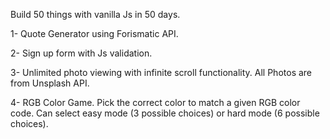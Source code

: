 Build 50 things with vanilla Js in 50 days.

1- Quote Generator using Forismatic API.

2- Sign up form with Js validation.

3- Unlimited photo viewing with infinite scroll functionality. All Photos are from Unsplash API.

4- RGB Color Game. Pick the correct color to match a given RGB color code. Can select easy mode (3 possible choices) or hard mode (6 possible choices).